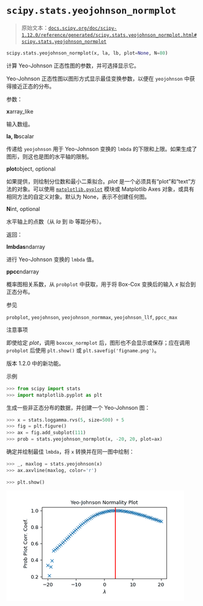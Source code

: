 # `scipy.stats.yeojohnson_normplot`

> 原始文本：[`docs.scipy.org/doc/scipy-1.12.0/reference/generated/scipy.stats.yeojohnson_normplot.html#scipy.stats.yeojohnson_normplot`](https://docs.scipy.org/doc/scipy-1.12.0/reference/generated/scipy.stats.yeojohnson_normplot.html#scipy.stats.yeojohnson_normplot)

```py
scipy.stats.yeojohnson_normplot(x, la, lb, plot=None, N=80)
```

计算 Yeo-Johnson 正态性图的参数，并可选择显示它。

Yeo-Johnson 正态性图以图形方式显示最佳变换参数，以便在 `yeojohnson` 中获得接近正态的分布。

参数：

**x**array_like

输入数组。

**la, lb**scalar

传递给 `yeojohnson` 用于 Yeo-Johnson 变换的 `lmbda` 的下限和上限。如果生成了图形，则这也是图的水平轴的限制。

**plot**object, optional

如果提供，则绘制分位数和最小二乘拟合。*plot* 是一个必须具有“plot”和“text”方法的对象。可以使用 [`matplotlib.pyplot`](https://matplotlib.org/stable/api/pyplot_summary.html#module-matplotlib.pyplot "(在 Matplotlib v3.8.2 中)") 模块或 Matplotlib Axes 对象，或具有相同方法的自定义对象。默认为 None，表示不创建任何图。

**N**int, optional

水平轴上的点数（从 *la* 到 *lb* 等距分布）。

返回：

**lmbdas**ndarray

进行 Yeo-Johnson 变换的 `lmbda` 值。

**ppcc**ndarray

概率图相关系数，从 `probplot` 中获取，用于将 Box-Cox 变换后的输入 *x* 拟合到正态分布。

参见

`probplot`, `yeojohnson`, `yeojohnson_normmax`, `yeojohnson_llf`, `ppcc_max`

注意事项

即使给定 *plot*，调用 `boxcox_normplot` 后，图形也不会显示或保存；应在调用 `probplot` 后使用 `plt.show()` 或 `plt.savefig('figname.png')`。

版本 1.2.0 中的新功能。

示例

```py
>>> from scipy import stats
>>> import matplotlib.pyplot as plt 
```

生成一些非正态分布的数据，并创建一个 Yeo-Johnson 图：

```py
>>> x = stats.loggamma.rvs(5, size=500) + 5
>>> fig = plt.figure()
>>> ax = fig.add_subplot(111)
>>> prob = stats.yeojohnson_normplot(x, -20, 20, plot=ax) 
```

确定并绘制最佳 `lmbda`，将 `x` 转换并在同一图中绘制：

```py
>>> _, maxlog = stats.yeojohnson(x)
>>> ax.axvline(maxlog, color='r') 
```

```py
>>> plt.show() 
```

![../../_images/scipy-stats-yeojohnson_normplot-1.png](img/196ea79ae9f3f1fe90e9087a650e66c0.png)
